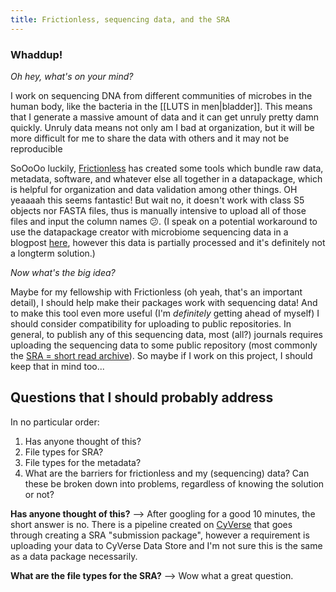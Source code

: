 ```yaml
---
title: Frictionless, sequencing data, and the SRA
---
```


### Whaddup!

*Oh hey, what's on your mind?*

I work on sequencing DNA from different communities of microbes in the human body, like the bacteria in the [[LUTS in men|bladder]]. This means that I generate a massive amount of data and it can get unruly pretty damn quickly. Unruly data means not only am I bad at organization, but it will be more difficult for me to share the data with others and it may not be reproducible 

SoOoOo luckily, [Frictionless](https://frictionlessdata.io/reproducible-research/#the-plan) has created some tools which bundle raw data, metadata, software, and whatever else all together in a datapackage, which is helpful for organization and data validation among other things. OH yeaaaah this seems fantastic! But wait no, it doesn't work with class S5 objects nor FASTA files, thus is manually intensive to upload all of those files and input the column names 😕. (I speak on a potential workaround to use the datapackage creator with microbiome sequencing data in a blogpost [here](https://fellows.frictionlessdata.io/blog/kate-datapackage-blog/), however this data is partially processed and it's definitely not a longterm solution.) 



*Now what's the big idea?*

Maybe for my fellowship with Frictionless (oh yeah, that's an important detail), I should help make their packages work with sequencing data! And to make this tool even more useful (I'm *definitely* getting ahead of myself) I should consider compatibility for uploading to public repositories. In general, to publish any of this sequencing data, most (all?) journals requires uploading the sequencing data to some public repository (most commonly the [SRA = short read archive](https://www.ncbi.nlm.nih.gov/sra/docs/submitmeta/#introduction)). So maybe if I work on this project, I should keep that in mind too... 


## Questions that I should probably address

In no particular order:

1. Has anyone thought of this?
2. File types for SRA?
3. File types for the metadata?
4. What are the barriers for frictionless and my (sequencing) data? Can these be broken down into problems, regardless of knowing the solution or not?

**Has anyone thought of this?**
--> After googling for a good 10 minutes, the short answer is no. There is a pipeline created on [CyVerse](https://learning.cyverse.org/projects/sra_submission_quickstart/en/latest/step1.html) that goes through creating a SRA "submission package", however a requirement is uploading your data to CyVerse Data Store and I'm not sure this is the same as a data package necessarily.

**What are the file types for the SRA?**
--> Wow what a great question. 



